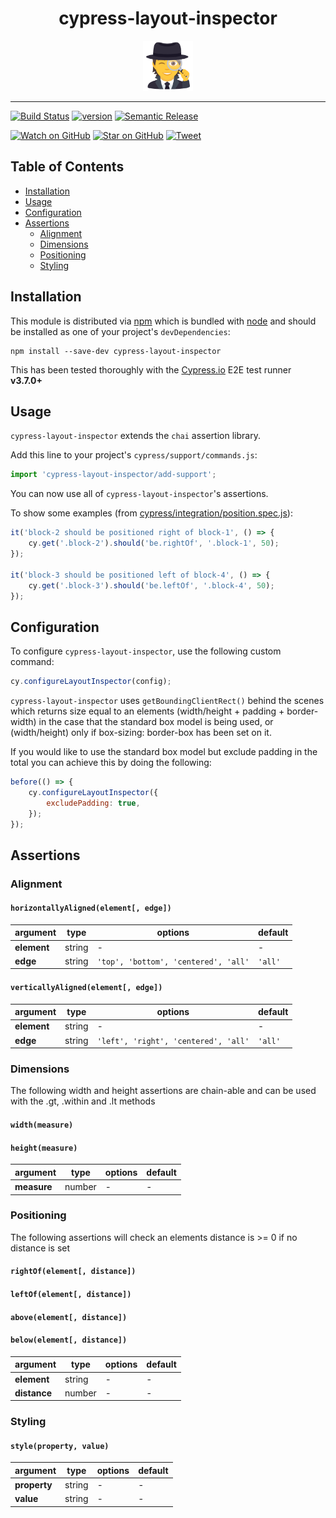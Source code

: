 <div align="center">
    <h1>cypress-layout-inspector</h1>
    <img width="80px" height="80px" alt="detective" src="https://raw.githubusercontent.com/msmps/cypress-layout-inspector/master/media/detective.png" />
</div>

<hr />

[![Build Status][build-badge]][build]
[![version][version-badge]][package]
[![Semantic Release][semantic-badge]][semantic]

[![Watch on GitHub][github-watch-badge]][github-watch]
[![Star on GitHub][github-star-badge]][github-star]
[![Tweet][twitter-badge]][twitter]

## Table of Contents

<!-- START doctoc generated TOC please keep comment here to allow auto update -->
<!-- DON'T EDIT THIS SECTION, INSTEAD RE-RUN doctoc TO UPDATE -->


- [Installation](#installation)
- [Usage](#usage)
- [Configuration](#configuration)
- [Assertions](#assertions)
  - [Alignment](#alignment)
  - [Dimensions](#dimensions)
  - [Positioning](#positioning)
  - [Styling](#styling)

<!-- END doctoc generated TOC please keep comment here to allow auto update -->

## Installation

This module is distributed via [npm][npm] which is bundled with [node] and should be installed as one of your project's `devDependencies`:

```
npm install --save-dev cypress-layout-inspector
```

This has been tested thoroughly with the [Cypress.io][cypress-io] E2E test runner **v3.7.0+**

## Usage

`cypress-layout-inspector` extends the `chai` assertion library.

Add this line to your project's `cypress/support/commands.js`:

```javascript
import 'cypress-layout-inspector/add-support';
```

You can now use all of `cypress-layout-inspector`'s assertions.

To show some examples (from [cypress/integration/position.spec.js](cypress/integration/position.spec.js)):

```javascript
it('block-2 should be positioned right of block-1', () => {
    cy.get('.block-2').should('be.rightOf', '.block-1', 50);
});

it('block-3 should be positioned left of block-4', () => {
    cy.get('.block-3').should('be.leftOf', '.block-4', 50);
});
```

## Configuration

To configure `cypress-layout-inspector`, use the following custom command:

```javascript
cy.configureLayoutInspector(config);
```

`cypress-layout-inspector` uses `getBoundingClientRect()` behind the scenes which returns size equal to an elements (width/height + padding + border-width) in the case that the standard box model is being used, or (width/height) only if box-sizing: border-box has been set on it.

If you would like to use the standard box model but exclude padding in the total you can achieve this by doing the following:

```javascript
before(() => {
    cy.configureLayoutInspector({
        excludePadding: true,
    });
});
```

## Assertions

### Alignment

#### `horizontallyAligned(element[, edge])`

| argument    | type   | options                              | default |
| ----------- | ------ | ------------------------------------ | ------- |
| **element** | string | -                                    | -       |
| **edge**    | string | `'top', 'bottom', 'centered', 'all'` | `'all'` |

#### `verticallyAligned(element[, edge])`

| argument    | type   | options                              | default |
| ----------- | ------ | ------------------------------------ | ------- |
| **element** | string | -                                    | -       |
| **edge**    | string | `'left', 'right', 'centered', 'all'` | `'all'` |

### Dimensions

The following width and height assertions are chain-able and can be used with the .gt, .within and .lt methods

#### `width(measure)`

#### `height(measure)`

| argument    | type   | options | default |
| ----------- | ------ | ------- | ------- |
| **measure** | number | -       | -       |

### Positioning

The following assertions will check an elements distance is >= 0 if no distance is set

#### `rightOf(element[, distance])`

#### `leftOf(element[, distance])`

#### `above(element[, distance])`

#### `below(element[, distance])`

| argument     | type   | options | default |
| ------------ | ------ | ------- | ------- |
| **element**  | string | -       | -       |
| **distance** | number | -       | -       |

### Styling

#### `style(property, value)`

| argument     | type   | options | default |
| ------------ | ------ | ------- | ------- |
| **property** | string | -       | -       |
| **value**    | string | -       | -       |

[npm]: https://www.npmjs.com/
[node]: https://www.nodejs.org/
[cypress-io]: https://www.cypress.io/
[build-badge]: https://img.shields.io/github/workflow/status/msmps/cypress-layout-inspector/cypress-layout-inspector%20tests?style=flat-square
[build]: https://github.com/msmps/cypress-layout-inspector/actions
[version-badge]: https://img.shields.io/npm/v/cypress-layout-inspector?style=flat-square
[package]: https://www.npmjs.com/package/cypress-layout-inspector
[semantic-badge]: https://img.shields.io/badge/%20%20%F0%9F%93%A6%F0%9F%9A%80-semantic--release-e10079.svg?style=flat-square
[semantic]: https://github.com/semantic-release/semantic-release
[github-watch-badge]: https://img.shields.io/github/watchers/msmps/cypress-layout-inspector.svg?style=social
[github-watch]: https://github.com/msmps/cypress-layout-inspector/watchers
[github-star-badge]: https://img.shields.io/github/stars/msmps/cypress-layout-inspector.svg?style=social
[github-star]: https://github.com/msmps/cypress-layout-inspector/stargazers
[twitter]: https://twitter.com/intent/tweet?text=Check%20out%20cypress-layout-inspector%20by%20%40msmps_%20https%3A%2F%2Fgithub.com%2Fmsmps%2Fcypress-layout-inspector%20%F0%9F%95%B5%EF%B8%8F%E2%80%8D%E2%99%82%EF%B8%8F
[twitter-badge]: https://img.shields.io/twitter/url/https/github.com/msmps/cypress-layout-inspector.svg?style=social
